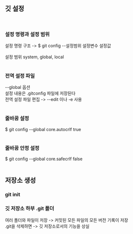 ## 깃 설정
<br>

### 설정 명령과 설정 범위
설정 명령 구조 -> $ git config --설정범위 설정변수 설정값<br>
<br>
설정 범위 system, global, local<br>
<br>

### 전역 설정 파일
--global 옵션<br>
설정 내용은 .gitconfig 파일에 저장된다<br>
전역 설정 파일 편집 -> --edit 이나 -e 사용<br>
<br>

### 줄바꿈 설정
$ git config --global core.autocrlf true<br>
<br>

### 줄바꿈 안정 설정
$ git config --global core.safecrlf false<br>
<br>

## 저장소 생성

### git init
### 깃 저장소 하부 .git 폴더
여러 폴더와 파일이 저장 -> 커밋된 모든 파일의 모든 버전 기록이 저장<br>
.git을 삭제하면 -> 깃 저장소로서의 기능을 상실 
